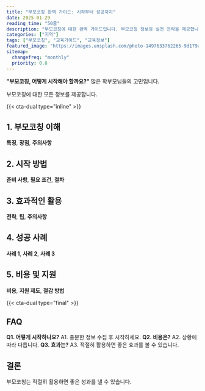 ```yaml
---
title: "부모코칭 완벽 가이드: 시작부터 성공까지"
date: 2025-01-29
reading_time: "50줄"
description: "부모코칭에 대한 완벽 가이드입니다. 부모코칭 정보와 실전 전략을 제공합니다."
categories: ["지역"]
tags: ["부모코칭", "교육가이드", "교육정보"]
featured_image: "https://images.unsplash.com/photo-1497633762265-9d179a990aa6?auto=format&fit=crop&q=80"
sitemap:
  changefreq: "monthly"
  priority: 0.8
---
```


**"부모코칭, 어떻게 시작해야 할까요?"** 많은 학부모님들의 고민입니다.

부모코칭에 대한 모든 정보를 제공합니다.

{{< cta-dual type="inline" >}}

## 1. 부모코칭 이해

**특징**, **장점**, **주의사항**

## 2. 시작 방법

**준비 사항**, **필요 조건**, **절차**

## 3. 효과적인 활용

**전략**, **팁**, **주의사항**

## 4. 성공 사례

**사례 1**, **사례 2**, **사례 3**

## 5. 비용 및 지원

**비용**, **지원 제도**, **절감 방법**

{{< cta-dual type="final" >}}

## FAQ

**Q1. 어떻게 시작하나요?** A1. 충분한 정보 수집 후 시작하세요.
**Q2. 비용은?** A2. 상황에 따라 다릅니다.
**Q3. 효과는?** A3. 적절히 활용하면 좋은 효과를 볼 수 있습니다.

## 결론

부모코칭는 적절히 활용하면 좋은 성과를 낼 수 있습니다.
